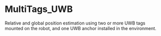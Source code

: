 # MultiTags_UWB
Relative and global position estimation using two or more UWB tags mounted on the robot, and one UWB anchor installed in the environment.
